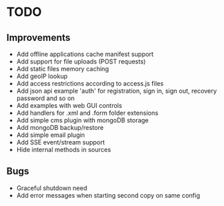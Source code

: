 # TODO

## Improvements

* Add offline applications cache manifest support
* Add support for file uploads (POST requests)
* Add static files memory caching
* Add geoIP lookup
* Add access restrictions according to access.js files
* Add json api example 'auth' for registration, sign in, sign out, recovery password and so on
* Add examples with web GUI controls
* Add handlers for .xml and .form folder extensions
* Add simple cms plugin with mongoDB storage
* Add mongoDB backup/restore
* Add simple email plugin
* Add SSE event/stream support
* Hide internal methods in sources

## Bugs

* Graceful shutdown need
* Add error messages when starting second copy on same config
